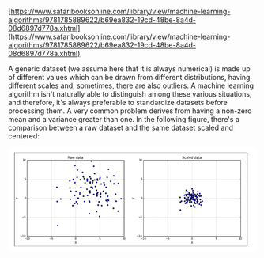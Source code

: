 [https://www.safaribooksonline.com/library/view/machine-learning-algorithms/9781785889622/b69ea832-19cd-48be-8a4d-08d6897d778a.xhtml](https://www.safaribooksonline.com/library/view/machine-learning-algorithms/9781785889622/b69ea832-19cd-48be-8a4d-08d6897d778a.xhtml)

A generic dataset \(we assume here that it is always numerical\) is made up of different values which can be drawn from different distributions, having different scales and, sometimes, there are also outliers. A machine learning algorithm isn't naturally able to distinguish among these various situations, and therefore, it's always preferable to standardize datasets before processing them. A very common problem derives from having a non-zero mean and a variance greater than one. In the following figure, there's a comparison between a raw dataset and the same dataset scaled and centered:

![](/assets/reg1.png)

